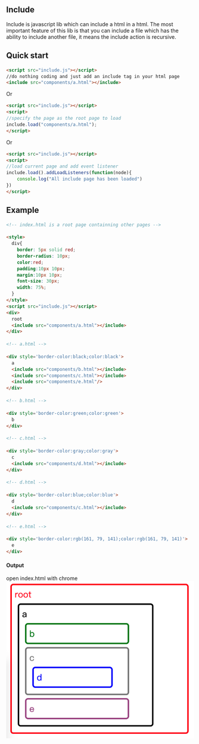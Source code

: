 ## Include
Include is javascript lib which can include a html in a html. 
The most important feature of this lib is that you can include a file which has the ability to include another file, it means the include action is recursive.


## Quick start

```html
<script src="include.js"></script>
//do nothing coding and just add an include tag in your html page
<include src="components/a.html"></include>
```
Or
```html
<script src="include.js"></script>
<script>
//specify the page as the root page to load 
include.load("components/a.html");
</script>
```
Or
```html
<script src="include.js"></script>
<script>
//load current page and add event listener
include.load().addLoadListeners(function(node){
    console.log("All include page has been loaded")
})
</script>
```

## Example

```html
<!-- index.html is a root page containning other pages -->

<style>
  div{
    border: 5px solid red;
    border-radius: 10px;
    color:red;
    padding:10px 10px;
    margin:10px 10px;
    font-size: 30px;
    width: 75%;
  }
</style>
<script src="include.js"></script>
<div>
  root
  <include src="components/a.html"></include>
</div>

<!-- a.html -->

<div style='border-color:black;color:black'>
  a
  <include src="components/b.html"></include>
  <include src="components/c.html"></include>
  <include src="components/e.html"/>
</div>

<!-- b.html -->

<div style='border-color:green;color:green'>
  b
</div>

<!-- c.html -->

<div style='border-color:gray;color:gray'>
  c
  <include src="components/d.html"></include>
</div>

<!-- d.html -->

<div style='border-color:blue;color:blue'>
  d
  <include src="components/c.html"></include>
</div>

<!-- e.html -->

<div style='border-color:rgb(161, 79, 141);color:rgb(161, 79, 141)'>
  e
</div>
```

#### Output 
open index.html with chrome
![output_of_include](example.jpg)